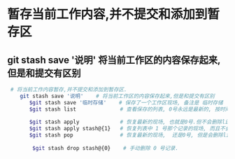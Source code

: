 # 暂存当前工作内容,并不提交和添加到暂存区

## git stash save '说明' 将当前工作区的内容保存起来,但是和提交有区别

```bash
 # 将当前工作内容暂存,并不提交和添加到暂存区.
    git stash save '说明'    # 将当前工作区的内容保存起来,但是和提交有区别
       $git stash save '临时存储'    # 保存了一个工作区现场, 备注是 临时存储
       $git stash list              # 查看保存的列表, 0号永远是最新的, 按时间顺延 新小 旧大
            
       $git stash apply             # 恢复最新的现场, 也就是0号.但不会删除list中的记录.需要手动删除
       $git stash apply stash@{1}   # 恢复列表中 1 号那个记录的现场, 而且不会删除.
       $git stash pop               # 恢复最新的现场,  还是0号, 但是会删除list中的记录.
            
        $git stash drop stash@{0}    # 手动删除 0 号记录.
```



